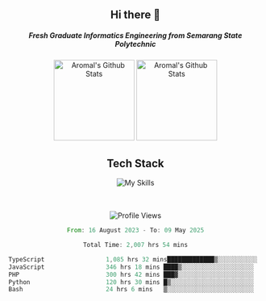 <div align="center">
  <h2>Hi there 👋</h2>

  <h5>Fresh Graduate Informatics Engineering from Semarang State Polytechnic</h5>

  <img
    height="160"
    alt="Aromal's Github Stats"
    src="https://github-readme-stats.vercel.app/api?username=dafariski77&show_icons=true&theme=tokyonight&count_private=true"
  />
  <img
    alt="Aromal's Github Stats"
    height="160"
    src="https://github-readme-stats.vercel.app/api/top-langs/?username=dafariski77&layout=compact&theme=tokyonight"
  />

  <h2>Tech Stack</h2>
  
![My Skills](https://simpleskill.icons.workers.dev/svg?i=typescript,next.js,react,tailwindcss,shadcnui,reactquery,prisma,socketdotio,zod)

  <br /><br />
  <img src="https://komarev.com/ghpvc/?username=dafariski77&abbreviated=true" alt="Profile Views">
    
  <!--START_SECTION:waka-->

```rust
From: 16 August 2023 - To: 09 May 2025

Total Time: 2,007 hrs 54 mins

TypeScript                 1,085 hrs 32 mins█████████████▒░░░░░░░░░░░   53.63 %
JavaScript                 346 hrs 18 mins ████▒░░░░░░░░░░░░░░░░░░░░   17.11 %
PHP                        300 hrs 42 mins ███▓░░░░░░░░░░░░░░░░░░░░░   14.85 %
Python                     120 hrs 30 mins █▒░░░░░░░░░░░░░░░░░░░░░░░   05.95 %
Bash                       24 hrs 6 mins   ▒░░░░░░░░░░░░░░░░░░░░░░░░   01.19 %
```

<!--END_SECTION:waka-->
</div>
